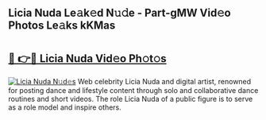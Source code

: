 ## Licia Nuda Le𝚊k𝚎d N𝚞𝚍e - Part-gMW Vid𝚎o Photos Le𝚊ks kKMas

# <h2><a href="http://fbfex1.evod.top/?m=Licia+Nuda">🔗 👉🔴 Licia Nuda Vid𝚎o Ph𝚘t𝚘s</a></h2>

[![Licia Nuda N𝚞d𝚎s](https://i.imgur.com/8V9OHl7.gif)](http://fbfex1.evod.top/?m=Licia+Nuda)
Web celebrity Licia Nuda and digital artist, renowned for posting dance and lifestyle content through solo and collaborative dance routines and short videos. The role Licia Nuda of a public figure is to serve as a role model and inspire others. 
